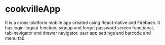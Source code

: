 # cookvilleApp
It is a cross-platform mobile app created using React-native and Firebase. It has login-logout function, signup and forget password screen functional, tab-navigator and drawer navigator, user app settings and barcode and menu tab
